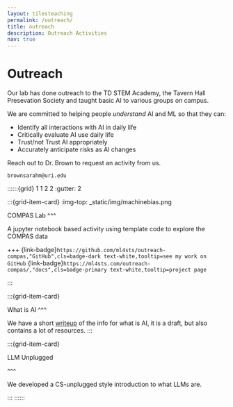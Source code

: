 ```yaml
---
layout: tilesteaching
permalink: /outreach/
title: outreach
description: Outreach Activities
nav: true
---
```


# Outreach

Our lab has done outreach to the TD STEM Academy, the Tavern Hall Presevation Society and taught basic AI to various groups on campus.

We are committed to helping people *understand* AI and ML so that they can: 
- Identify all interactions with AI in daily life
- Critically evaluate AI use daily life
- Trust/not Trust AI appropriately
- Accurately anticipate risks as AI changes

Reach out to Dr. Brown to request an activity from us. 

```
brownsarahm@uri.edu
```

::::::{grid} 1 1 2 2
:gutter: 2

:::{grid-item-card}
:img-top: _static/img/machinebias.png

COMPAS Lab
^^^

A jupyter notebook based activity using template code to explore the COMPAS data

+++
{link-badge}`https://github.com/ml4sts/outreach-compas,"GitHub",cls=badge-dark text-white,tooltip=see my work on GitHub`
{link-badge}`https://ml4sts.com/outreach-compas/,"docs",cls=badge-primary text-white,tooltip=project page`

:::

:::{grid-item-card}

What is AI 
^^^

We have a short [writeup](https://ml4sts.com/what-is-ai/) of the info for what is AI, it is a draft, but also contains a lot of resources. 
:::

:::{grid-item-card}

LLM Unplugged

^^^

We developed a CS-unplugged style introduction to what LLMs are. 



:::
::::::


